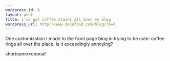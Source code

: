 ```yaml
--- 
wordpress_id: 6
layout: post
title: I've got coffee stains all over my blog
wordpress_url: http://www.decafbad.com/blog/?p=6
---
```

One customization I made to the front page blog in trying to be cute: coffee rings all over the place.  Is it exceedingly annoying?
<!--more-->
shortname=ooooaf
